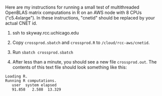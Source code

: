 Here are my instructions for running a small test of multithreaded
OpenBLAS matrix computations in R on an AWS node with 8 CPUs
("c5.4xlarge"). In these instructions, "cnetid" should be replaced by
your actual CNET id.

1. ssh to skyway.rcc.uchicago.edu

2. Copy `crossprod.sbatch` and `crossprod.R` to `/cloud/rcc-aws/cnetid`.

3. Run `sbatch crossprod.sbatch`

4. After less than a minute, you should see a new file
`crossprod.out`. The contents of this text file should look
something like this:

```
Loading R.
Running R computations.
   user  system elapsed
   91.858   2.588  13.329
```
